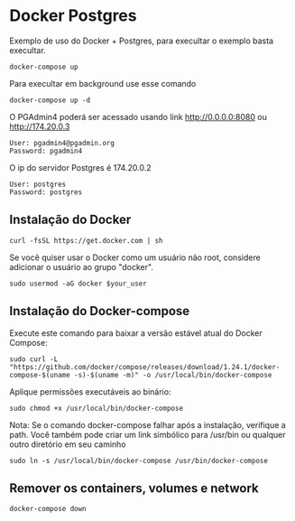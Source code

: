 # Docker Postgres

Exemplo de uso do Docker + Postgres, para execultar o exemplo basta execultar.

```
docker-compose up
```

Para execultar em background use esse comando

```
docker-compose up -d
```

O PGAdmin4 poderá ser acessado usando link http://0.0.0.0:8080 ou http://174.20.0.3

```
User: pgadmin4@pgadmin.org
Password: pgadmin4
```

O ip do servidor Postgres é 174.20.0.2

```
User: postgres
Password: postgres
```

## Instalação do Docker

```
curl -fsSL https://get.docker.com | sh
```

Se você quiser usar o Docker como um usuário não root, considere adicionar o usuário ao grupo "docker".

```
sudo usermod -aG docker $your_user
```

## Instalação do Docker-compose

Execute este comando para baixar a versão estável atual do Docker Compose:

```
sudo curl -L "https://github.com/docker/compose/releases/download/1.24.1/docker-compose-$(uname -s)-$(uname -m)" -o /usr/local/bin/docker-compose
```

Aplique permissões executáveis ​​ao binário:

```
sudo chmod +x /usr/local/bin/docker-compose
```

Nota: Se o comando docker-compose falhar após a instalação, verifique a path. Você também pode criar um link simbólico para /usr/bin ou qualquer outro diretório em seu caminho

```
sudo ln -s /usr/local/bin/docker-compose /usr/bin/docker-compose
```

## Remover os containers, volumes e network

```
docker-compose down
```